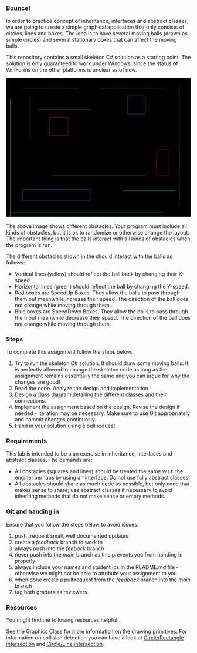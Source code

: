 ### Bounce!

In order to practice concept of inheritance, interfaces and abstract classes, we are going to create a simple graphical application that only consists of circles, lines and boxes. The idea is to have several moving balls (drawn as simple circles) and several stationary boxes that can affect the moving balls.

This repository contains a small skeleton C# solution as a starting point. The solution is only guaranteed to work under Windows, since the status of WinForms on the other platforms is unclear as of now.

![Bounce screenshot](https://github.com/dva222-mdu-vt23/bounce-template/blob/f1056c6a237eb11d9cf909b279059294d139852c/Bounce.png)

The above image shows different obstacles. Your program must include all kinds of obstacles, but it is ok to randomize or otherwise change the layout. The important thing is that the balls interact with all kinds of obstacles when the program is run.  

The different obstacles shown in the should interact with the balls as follows:

- Vertical lines (yellow) should reflect the ball back by changing their X-speed.
- Horizontal lines (green) should reflect the ball by changing the Y-speed.
- Red boxes are SpeedUp Boxes. They allow the balls to pass through them but meanwhile increase their speed. The direction of the ball does not change while moving through them.
- Blue boxes are SpeedDown Boxes. They allow the balls to pass through them but meanwhile decrease their speed. The direction of the ball does not change while moving through them.

### Steps
To complete this assignment follow the steps below.

1. Try to run the skeleton C# solution. It should draw some moving balls. It is perfectly allowed to change the skeleton code as long as the assignment remains essentially the same and you can argue for why the changes are good!
2. Read the code. Analyze the design and implementation.
3. Design a class diagram detailing the different classes and their connections.
4. Implement the assignment based on the design. Revise the design if needed - iteration may be necessary. Make sure to use Git appropriately and commit changes continuosly.
5. Hand in your solution using a pull request.


### Requirements
This lab is intended to be a an exercise in inheritance, interfaces and abstract classes. The demands are:

- All obstacles (squares and lines) should be treated the same w.r.t. the engine; perhaps by using an interface. Do not use fully abstract classes!
- All obstacles should share as much code as possible, but only code that makes sense to share; use abstract classes if necessary to avoid inheriting methods that do not make sense or empty methods.

### Git and handing in

Ensure that you follow the steps below to avoid issues.

1. push frequent small, well documented updates
2. create a *feedback* branch to work in 
3. always push into the *feeback* branch
4. never push into the *main* branch as this prevents you from handing in properly
5. always include your names and student ids in the README.md file - otherwise we might not be able to attribute your assignment to you
6. when done create a pull request from the *feedback* branch into the *main* branch
7. tag both graders as reviewers

### Resources
You might find the following resources helpful.

See the [Graphics Class](https://learn.microsoft.com/en-us/dotnet/api/system.drawing.graphics?redirectedfrom=MSDN&view=dotnet-plat-ext-7.0) for more information on the drawing primitives.
For information on collision detection you can have a look at [Circle/Rectangle intersection](https://stackoverflow.com/questions/401847/circle-rectangle-collision-detection-intersection) and [Circle/Line intersection](https://stackoverflow.com/questions/1073336/circle-line-segment-collision-detection-algorithm).
